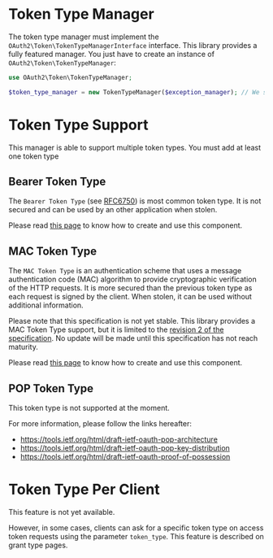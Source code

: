 Token Type Manager
==================

The token type manager must implement the `OAuth2\Token\TokenTypeManagerInterface` interface.
This library provides a fully featured manager. You just have to create an instance of `OAuth2\Token\TokenTypeManager`:

```php
use OAuth2\Token\TokenTypeManager;

$token_type_manager = new TokenTypeManager($exception_manager); // We suppose that $exception_manager is a valid exception manager
```

# Token Type Support

This manager is able to support multiple token types.
You must add at least one token type

##  Bearer Token Type

The `Bearer Token Type` (see [RFC6750](https://tools.ietf.org/html/rfc6750)) is most common token type.
It is not secured and can be used by an other application when stolen.

Please read [this page](bearer_token_type.md) to know how to create and use this component.

##  MAC Token Type

The `MAC Token Type` is an authentication scheme that uses a message authentication code (MAC) algorithm to provide cryptographic verification of the HTTP requests.
It is more secured than the previous token type as each request is signed by the client. When stolen, it can be used without additional information.

Please note that this specification is not yet stable. This library provides a MAC Token Type support, but it is limited to the [revision 2 of the specification](https://tools.ietf.org/html/draft-ietf-oauth-v2-http-mac-02). No update will be made until this specification has not reach maturity.

Please read [this page](mac_token_type.md) to know how to create and use this component.

##  POP Token Type

This token type is not supported at the moment.

For more information, please follow the links hereafter:

* https://tools.ietf.org/html/draft-ietf-oauth-pop-architecture
* https://tools.ietf.org/html/draft-ietf-oauth-pop-key-distribution
* https://tools.ietf.org/html/draft-ietf-oauth-proof-of-possession

# Token Type Per Client

This feature is not yet available.

However, in some cases, clients can ask for a specific token type on access token requests using the parameter `token_type`.
This feature is described on grant type pages.
